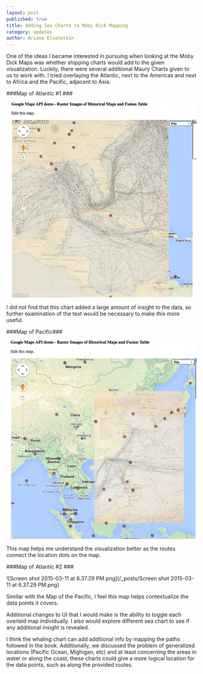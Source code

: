 ```yaml
---
layout: post
published: true
title: Adding Sea Charts to Moby Dick Mapping
category: updates
author: Ariana Eisenstein
---
```


One of the ideas I became interested in pursuing when looking at the Moby Dick Maps was whether shipping charts would add to the given visualization. Luckily, there were several additional Maury Charts given to us to work with. I tried overlaying the Atlantic, next to the Americas and next to Africa and the Pacific, adjacent to Asia.

###Map of Atlantic #1 ###

![atlanticMap.png](/assets/atlanticMap.png)

I did not find that this chart added a large amount of insight to the data, so further examination of the text would be necessary to make this more useful.

###Map of Pacific###

![pacificMap.png](/assets/pacificMap.png)


This map helps me understand the visualization better as the routes connect the location dots on the map.

###Map of Atlantic #2 ###

![Screen shot 2015-03-11 at 6.37.29 PM.png](/_posts/Screen shot 2015-03-11 at 6.37.29 PM.png)

Similar with the Map of the Pacific, I feel this map helps contextualize the data points it covers.

Additional changes to UI that I would make is the ability to toggle each overlaid map individually. I also would explore different sea chart to see if any additional insight is revealed.

I think the whaling chart can add additional info by mapping the paths followed in the book. Additionally, we discussed the problem of generalized locations (Pacific Ocean, Mighigan, etc) and at least concerning the areas in water or along the coast, these charts could give a more logical location for the data points, such as along the provided routes.